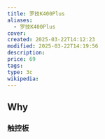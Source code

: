 ```yaml
---
title: 罗技K400Plus
aliases:
  - 罗技K400Plus
cover: 
created: 2025-03-22T14:12:23
modified: 2025-03-22T14:19:56
description: 
price: 69
tags: 
type: 3c
wikipedia:
---
```


## Why
### 触控板
